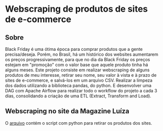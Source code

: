 # Webscraping de produtos de sites de e-commerce

## Sobre

Black Friday é uma ótima época para comprar produtos que a gente precisa/deseja. Porém, no Brasil, há um histórico dos websites aumentarem os preços progressivamente, para que no dia da Black Friday os preços estejam em "promoção" com o valor base que aquele produto tinha há alguns meses. Este projeto consiste em realizar webscraping de alguns produtos de meu interesse, retirar seu nome, seu valor à vista e à prazo de sites de e-commerce, e salvá-los em um arquivo CSV. Realizar a limpeza dos dados utilizando a biblioteca pandas, do python. E desenvolver uma DAG com Apache Airflow para realizar todo o workflow do projeto a cada 3 dias, consolidando a criação de uma ETL (Extract, Transform and Load).

##  Webscraping no site da Magazine Luíza

O <a href="https://github.com/dani-ysc/webscraping/blob/main/webscraping_magalu.py">arquivo</a> contém o script com python para retirar os produtos dos sites. 
